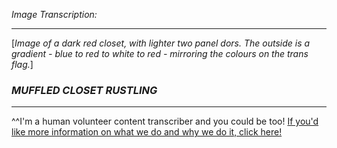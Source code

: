 *Image Transcription:*

---

\[*Image of a dark red closet, with lighter two panel dors. The outside is a gradient - blue to red to white to red - mirroring the colours on the trans flag.*]

### *MUFFLED CLOSET RUSTLING*

---

^^I'm&#32;a&#32;human&#32;volunteer&#32;content&#32;transcriber&#32;and&#32;you&#32;could&#32;be&#32;too!&#32;[If&#32;you'd&#32;like&#32;more&#32;information&#32;on&#32;what&#32;we&#32;do&#32;and&#32;why&#32;we&#32;do&#32;it,&#32;click&#32;here!](https://www.reddit.com/r/TranscribersOfReddit/wiki/index)


